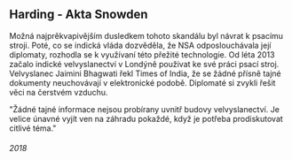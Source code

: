 ## Harding - Akta Snowden

Možná najprěkvapivějším dusledkem tohoto skandálu byl návrat k psacímu stroji.
Poté, co se indická vláda dozvěděla, že NSA odposlouchávala její diplomaty, rozhodla se k využívaní této přežité technologie.
Od léta 2013 začalo indické velvyslanectví v Londýně použivat ke své práci psací stroj.
Velvyslanec Jaimini Bhagwati řekl Times of India, že se žádné přísně tajné dokumenty neuchovávají v elektronické podobě.
Diplomaté si zvykli řešit věci na čerstvém vzduchu.

"Žádné tajné informace nejsou probírany uvnitř budovy velvyslanectví.
 Je velice únavné vyjít ven na záhradu pokaždé, když je potřeba prodiskutovat citlivé téma."


###### 2018